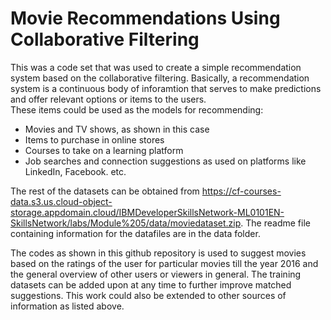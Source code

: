# Movie Recommendations Using Collaborative Filtering
This was a code set that was used to create a simple recommendation system based on the collaborative filtering. Basically, a recommendation system is a continuous body of inforamtion that serves to make predictions and offer relevant options or items to the users.\
These items could be used as the models for recommending:
* Movies and TV shows, as shown in this case
* Items to purchase in online stores
* Courses to take on a learning platform
* Job searches and connection suggestions as used on platforms like LinkedIn, Facebook. etc.

The rest of the datasets can be obtained from https://cf-courses-data.s3.us.cloud-object-storage.appdomain.cloud/IBMDeveloperSkillsNetwork-ML0101EN-SkillsNetwork/labs/Module%205/data/moviedataset.zip. The readme file containing information for the datafiles are in the data folder.  

The codes as shown in this github repository is used to suggest movies based on the ratings of the user for particular movies till the year 2016 and the general overview of other users or viewers in general. The training datasets can be added upon at any time to further improve matched suggestions. This work could also be extended to other sources of information as listed above.
